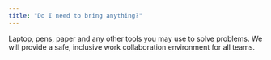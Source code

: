 ```yaml
---
title: "Do I need to bring anything?"
---
```

Laptop, pens, paper and any other tools you may use to solve problems. We will provide a safe, inclusive work collaboration environment for all teams.